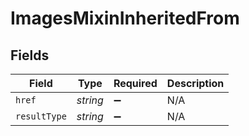 # ImagesMixinInheritedFrom


## Fields

| Field              | Type               | Required           | Description        |
| ------------------ | ------------------ | ------------------ | ------------------ |
| `href`             | *string*           | :heavy_minus_sign: | N/A                |
| `resultType`       | *string*           | :heavy_minus_sign: | N/A                |